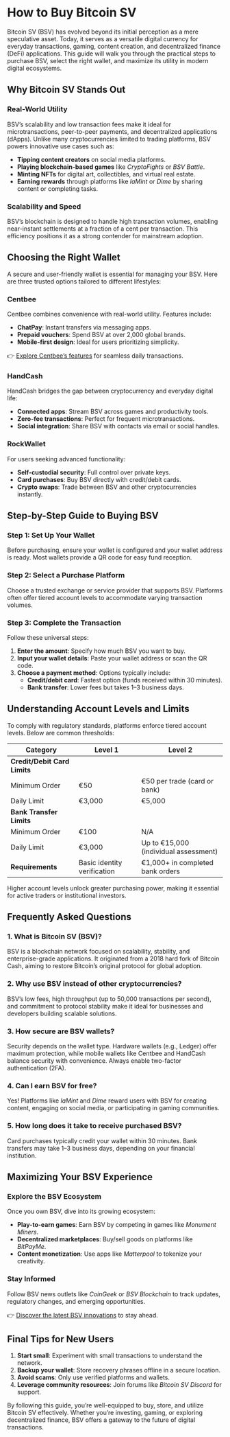 # How to Buy Bitcoin SV  

Bitcoin SV (BSV) has evolved beyond its initial perception as a mere speculative asset. Today, it serves as a versatile digital currency for everyday transactions, gaming, content creation, and decentralized finance (DeFi) applications. This guide will walk you through the practical steps to purchase BSV, select the right wallet, and maximize its utility in modern digital ecosystems.  

## Why Bitcoin SV Stands Out  

### Real-World Utility  
BSV’s scalability and low transaction fees make it ideal for microtransactions, peer-to-peer payments, and decentralized applications (dApps). Unlike many cryptocurrencies limited to trading platforms, BSV powers innovative use cases such as:  
- **Tipping content creators** on social media platforms.  
- **Playing blockchain-based games** like *CryptoFights* or *BSV Battle*.  
- **Minting NFTs** for digital art, collectibles, and virtual real estate.  
- **Earning rewards** through platforms like *laMint* or *Dime* by sharing content or completing tasks.  

### Scalability and Speed  
BSV’s blockchain is designed to handle high transaction volumes, enabling near-instant settlements at a fraction of a cent per transaction. This efficiency positions it as a strong contender for mainstream adoption.  

## Choosing the Right Wallet  

A secure and user-friendly wallet is essential for managing your BSV. Here are three trusted options tailored to different lifestyles:  

### Centbee  
Centbee combines convenience with real-world utility. Features include:  
- **ChatPay**: Instant transfers via messaging apps.  
- **Prepaid vouchers**: Spend BSV at over 2,000 global brands.  
- **Mobile-first design**: Ideal for users prioritizing simplicity.  

👉 [Explore Centbee’s features](https://bit.ly/okx-bonus) for seamless daily transactions.  

### HandCash  
HandCash bridges the gap between cryptocurrency and everyday digital life:  
- **Connected apps**: Stream BSV across games and productivity tools.  
- **Zero-fee transactions**: Perfect for frequent microtransactions.  
- **Social integration**: Share BSV with contacts via email or social handles.  

### RockWallet  
For users seeking advanced functionality:  
- **Self-custodial security**: Full control over private keys.  
- **Card purchases**: Buy BSV directly with credit/debit cards.  
- **Crypto swaps**: Trade between BSV and other cryptocurrencies instantly.  

## Step-by-Step Guide to Buying BSV  

### Step 1: Set Up Your Wallet  
Before purchasing, ensure your wallet is configured and your wallet address is ready. Most wallets provide a QR code for easy fund reception.  

### Step 2: Select a Purchase Platform  
Choose a trusted exchange or service provider that supports BSV. Platforms often offer tiered account levels to accommodate varying transaction volumes.  

### Step 3: Complete the Transaction  
Follow these universal steps:  
1. **Enter the amount**: Specify how much BSV you want to buy.  
2. **Input your wallet details**: Paste your wallet address or scan the QR code.  
3. **Choose a payment method**: Options typically include:  
   - **Credit/debit card**: Fastest option (funds received within 30 minutes).  
   - **Bank transfer**: Lower fees but takes 1–3 business days.  

## Understanding Account Levels and Limits  

To comply with regulatory standards, platforms enforce tiered account levels. Below are common thresholds:  

| **Category**               | **Level 1**                          | **Level 2**                          |  
|-----------------------------|--------------------------------------|--------------------------------------|  
| **Credit/Debit Card Limits**|                                      |                                      |  
| Minimum Order              | €50                                 | €50 per trade (card or bank)         |  
| Daily Limit                | €3,000                              | €5,000                               |  
| **Bank Transfer Limits**   |                                      |                                      |  
| Minimum Order              | €100                                | N/A                                  |  
| Daily Limit                | €3,000                              | Up to €15,000 (individual assessment)|  
| **Requirements**           | Basic identity verification          | €1,000+ in completed bank orders     |  

Higher account levels unlock greater purchasing power, making it essential for active traders or institutional investors.  

## Frequently Asked Questions  

### 1. What is Bitcoin SV (BSV)?  
BSV is a blockchain network focused on scalability, stability, and enterprise-grade applications. It originated from a 2018 hard fork of Bitcoin Cash, aiming to restore Bitcoin’s original protocol for global adoption.  

### 2. Why use BSV instead of other cryptocurrencies?  
BSV’s low fees, high throughput (up to 50,000 transactions per second), and commitment to protocol stability make it ideal for businesses and developers building scalable solutions.  

### 3. How secure are BSV wallets?  
Security depends on the wallet type. Hardware wallets (e.g., Ledger) offer maximum protection, while mobile wallets like Centbee and HandCash balance security with convenience. Always enable two-factor authentication (2FA).  

### 4. Can I earn BSV for free?  
Yes! Platforms like *laMint* and *Dime* reward users with BSV for creating content, engaging on social media, or participating in gaming communities.  

### 5. How long does it take to receive purchased BSV?  
Card purchases typically credit your wallet within 30 minutes. Bank transfers may take 1–3 business days, depending on your financial institution.  

## Maximizing Your BSV Experience  

### Explore the BSV Ecosystem  
Once you own BSV, dive into its growing ecosystem:  
- **Play-to-earn games**: Earn BSV by competing in games like *Monument Miners*.  
- **Decentralized marketplaces**: Buy/sell goods on platforms like *BitPayMe*.  
- **Content monetization**: Use apps like *Matterpool* to tokenize your creativity.  

### Stay Informed  
Follow BSV news outlets like *CoinGeek* or *BSV Blockchain* to track updates, regulatory changes, and emerging opportunities.  

👉 [Discover the latest BSV innovations](https://bit.ly/okx-bonus) to stay ahead.  

## Final Tips for New Users  

1. **Start small**: Experiment with small transactions to understand the network.  
2. **Backup your wallet**: Store recovery phrases offline in a secure location.  
3. **Avoid scams**: Only use verified platforms and wallets.  
4. **Leverage community resources**: Join forums like *Bitcoin SV Discord* for support.  

By following this guide, you’re well-equipped to buy, store, and utilize Bitcoin SV effectively. Whether you’re investing, gaming, or exploring decentralized finance, BSV offers a gateway to the future of digital transactions.